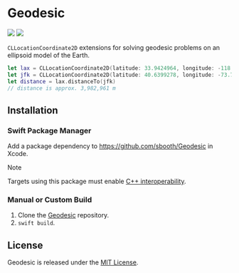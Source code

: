 # Geodesic

[![](https://img.shields.io/endpoint?url=https%3A%2F%2Fswiftpackageindex.com%2Fapi%2Fpackages%2Fsbooth%2FGeodesic%2Fbadge%3Ftype%3Dswift-versions)](https://swiftpackageindex.com/sbooth/Geodesic)
[![](https://img.shields.io/endpoint?url=https%3A%2F%2Fswiftpackageindex.com%2Fapi%2Fpackages%2Fsbooth%2FGeodesic%2Fbadge%3Ftype%3Dplatforms)](https://swiftpackageindex.com/sbooth/Geodesic)

`CLLocationCoordinate2D` extensions for solving geodesic problems on an ellipsoid model of the Earth.

```swift
let lax = CLLocationCoordinate2D(latitude: 33.9424964, longitude: -118.4080486)
let jfk = CLLocationCoordinate2D(latitude: 40.6399278, longitude: -73.7786925)
let distance = lax.distanceTo(jfk)
// distance is approx. 3,982,961 m
```

## Installation

### Swift Package Manager

Add a package dependency to https://github.com/sbooth/Geodesic in Xcode.

> [!NOTE]
> Targets using this package must enable [C++ interoperability](https://www.swift.org/documentation/cxx-interop/).

### Manual or Custom Build

1. Clone the [Geodesic](https://github.com/sbooth/Geodesic) repository.
2. `swift build`.

## License

Geodesic is released under the [MIT License](https://github.com/sbooth/Geodesic/blob/main/LICENSE.txt).
